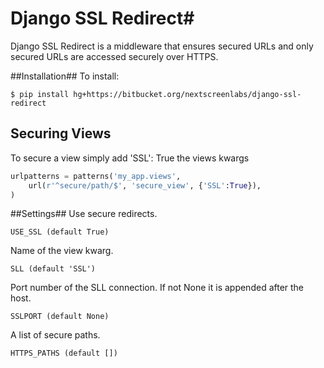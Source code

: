 # Django SSL Redirect#

Django SSL Redirect is a middleware that ensures secured URLs and only secured URLs are accessed securely over HTTPS.

##Installation##
To install:

`$ pip install hg+https://bitbucket.org/nextscreenlabs/django-ssl-redirect`

## Securing Views ##
To secure a view simply add 'SSL': True the views kwargs

```python
urlpatterns = patterns('my_app.views',
    url(r'^secure/path/$', 'secure_view', {'SSL':True}),
)
```

##Settings##
Use secure redirects.

`USE_SSL (default True)`

Name of the view kwarg.

`SLL (default 'SSL')`

Port number of the SLL connection. If not None it is appended after the host.

`SSLPORT (default None)`

A list of secure paths.

`HTTPS_PATHS (default [])`